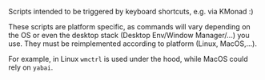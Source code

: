 Scripts intended to be triggered by keyboard shortcuts, e.g. via KMonad :)

These scripts are platform specific, as commands will vary depending on the OS or even the desktop
stack (Desktop Env/Window Manager/...) you use. They must be reimplemented according to platform
(Linux, MacOS,...).

For example, in Linux `wmctrl` is used under the hood, while MacOS could rely on `yabai`.

